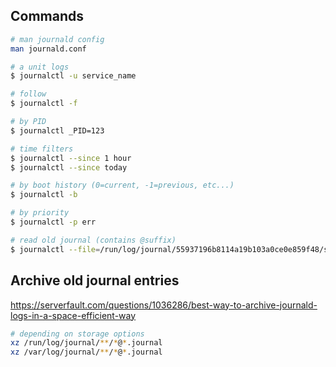 ## Commands
```sh
# man journald config
man journald.conf

# a unit logs
$ journalctl -u service_name

# follow
$ journalctl -f

# by PID
$ journalctl _PID=123

# time filters
$ journalctl --since 1 hour
$ journalctl --since today

# by boot history (0=current, -1=previous, etc...)
$ journalctl -b

# by priority
$ journalctl -p err

# read old journal (contains @suffix)
$ journalctl --file=/run/log/journal/55937196b8114a19b103a0ce0e859f48/system@b30a4c6ac6874180943d4ed11eed7cd1-00000000008c987b-00061515aba3e80d.journal

```

## Archive old journal entries
https://serverfault.com/questions/1036286/best-way-to-archive-journald-logs-in-a-space-efficient-way
```sh
# depending on storage options
xz /run/log/journal/**/*@*.journal
xz /var/log/journal/**/*@*.journal
```
